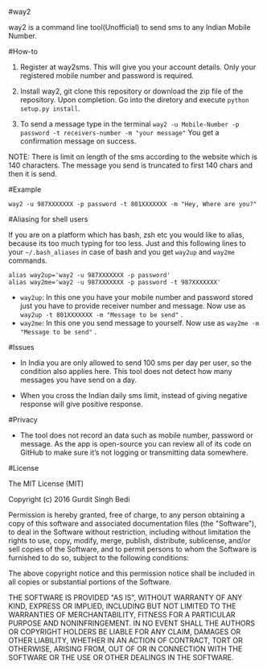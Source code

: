 #way2

way2 is a command line tool(Unofficial) to send sms to any Indian Mobile Number.

#How-to

1. Register at way2sms. This will give you your account details. Only your registered mobile number and password is required.

2.  Install way2, git clone this repository or download the zip file of the repository. Upon completion. Go into the diretory and execute `python setup.py install`.

3. To send a message type in the terminal 
`way2 -u Mobile-Number -p password -t receivers-number -m "your message"`
You get a confirmation message on success.

NOTE: There is limit on length of the sms according to the website which is 140 characters. The message you send is truncated to first 140 chars and then it is send.

#Example

`way2 -u 987XXXXXXX -p password -t 801XXXXXXX -m "Hey, Where are you?"`

#Aliasing for shell users

If you are on a platform which has bash, zsh etc you would like to alias, because its too much typing for too less. Just and this following lines to your `~/.bash_aliases` in case of bash and you get `way2up` and `way2me ` commands.
```
alias way2up='way2 -u 987XXXXXXX -p password'
alias way2me='way2 -u 987XXXXXXX -p password -t 987XXXXXXX'
```


* `way2up`: In this one you have your mobile number and password stored just you have to provide receiver number and message. Now use as `way2up -t 801XXXXXXX -m "Message to be send"` .
* `way2me`: In this one you send message to yourself. Now use as `way2me -m "Message to be send"` .

#Issues

* In India you are only allowed to send 100 sms per day per user, so the condition also applies here. This tool does not detect how many messages you have send on a day.

* When you cross the Indian daily sms limit, instead of giving negative response will give positive response.

#Privacy

* The tool does not record an data such as mobile number, password or message. As the app is open-source you can review all of its code on GitHub to make sure it’s not logging or transmitting data somewhere.

#License

The MIT License (MIT)

Copyright (c) 2016 Gurdit Singh Bedi

Permission is hereby granted, free of charge, to any person obtaining a copy
of this software and associated documentation files (the "Software"), to deal
in the Software without restriction, including without limitation the rights
to use, copy, modify, merge, publish, distribute, sublicense, and/or sell
copies of the Software, and to permit persons to whom the Software is
furnished to do so, subject to the following conditions:

The above copyright notice and this permission notice shall be included in all
copies or substantial portions of the Software.

THE SOFTWARE IS PROVIDED "AS IS", WITHOUT WARRANTY OF ANY KIND, EXPRESS OR
IMPLIED, INCLUDING BUT NOT LIMITED TO THE WARRANTIES OF MERCHANTABILITY,
FITNESS FOR A PARTICULAR PURPOSE AND NONINFRINGEMENT. IN NO EVENT SHALL THE
AUTHORS OR COPYRIGHT HOLDERS BE LIABLE FOR ANY CLAIM, DAMAGES OR OTHER
LIABILITY, WHETHER IN AN ACTION OF CONTRACT, TORT OR OTHERWISE, ARISING FROM,
OUT OF OR IN CONNECTION WITH THE SOFTWARE OR THE USE OR OTHER DEALINGS IN THE
SOFTWARE.
